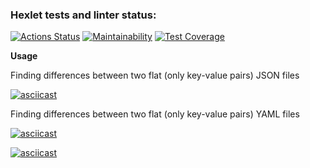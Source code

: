 ### Hexlet tests and linter status:

[![Actions Status](https://github.com/YAV88/python-project-50/workflows/hexlet-check/badge.svg)](https://github.com/YAV88/python-project-50/actions)
[![Maintainability](https://api.codeclimate.com/v1/badges/99c65b142986215c7dca/maintainability)](https://codeclimate.com/github/YAV88/python-project-50/maintainability)
[![Test Coverage](https://api.codeclimate.com/v1/badges/99c65b142986215c7dca/test_coverage)](https://codeclimate.com/github/YAV88/python-project-50/test_coverage)

**Usage**

Finding differences between two flat (only key-value pairs) JSON files


[![asciicast](https://asciinema.org/a/t2GT8PBwdcIMlvvuR1jTIHpDP.svg)](https://asciinema.org/a/t2GT8PBwdcIMlvvuR1jTIHpDP)


Finding differences between two flat (only key-value pairs) YAML files


[![asciicast](https://asciinema.org/a/I3UC07OZttY6va3WWWi3TM7O7.svg)](https://asciinema.org/a/I3UC07OZttY6va3WWWi3TM7O7)

[![asciicast](https://asciinema.org/a/xtdxN6qf8yKvrT2g6a63dQXBu.svg)](https://asciinema.org/a/xtdxN6qf8yKvrT2g6a63dQXBu)